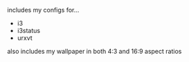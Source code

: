 includes my configs for...
* i3
* i3status
* urxvt

also includes my wallpaper in both 4:3 and 16:9 aspect ratios
